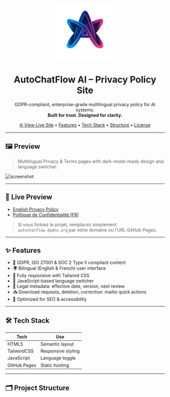 <p align="center">
  <img src="assets/logo_autochatflow.png" alt="AutoChatFlow AI Logo" width="180"/>
</p>

<h1 align="center">AutoChatFlow AI – Privacy Policy Site</h1>

<p align="center">
  GDPR-compliant, enterprise-grade multilingual privacy policy for AI systems.
  <br/>
  <strong>Built for trust. Designed for clarity.</strong>
</p>

<p align="center">
  <a href="https://autochatflow.dpdns.org/en/privacy.html">🌐 View Live Site</a> • 
  <a href="#features">Features</a> • 
  <a href="#tech-stack">Tech Stack</a> • 
  <a href="#project-structure">Structure</a> • 
  <a href="#license">License</a>
</p>

---

## 🖼️ Preview

> Multilingual Privacy & Terms pages with dark-mode-ready design and language switcher.

![screenshot](assets/screenshot.png)

---

## 🚀 Live Preview

- [English Privacy Policy](https://autochatflow.dpdns.org/en/privacy.html)
- [Politique de Confidentialité (FR)](https://autochatflow.dpdns.org/fr/politique.html)

> Si vous forkiez le projet, remplacez simplement `autochatflow.dpdns.org` par votre domaine ou l’URL GitHub Pages.

---

## ✨ Features

- 🔐 GDPR, ISO 27001 & SOC 2 Type II compliant content
- 🌍 Bilingual (English & French) user interface
- 📱 Fully responsive with Tailwind CSS
- 🔄 JavaScript-based language switcher
- 📌 Legal metadata: effective date, version, next review
- 📥 Download requests, deletion, correction: mailto quick actions
- 🧠 Optimized for SEO & accessibility

---

## 🛠 Tech Stack

| Tech        | Use                                  |
|-------------|---------------------------------------|
| HTML5       | Semantic layout                      |
| TailwindCSS | Responsive styling                   |
| JavaScript  | Language toggle                      |
| GitHub Pages| Static hosting                       |

---

## 🗂️ Project Structure
